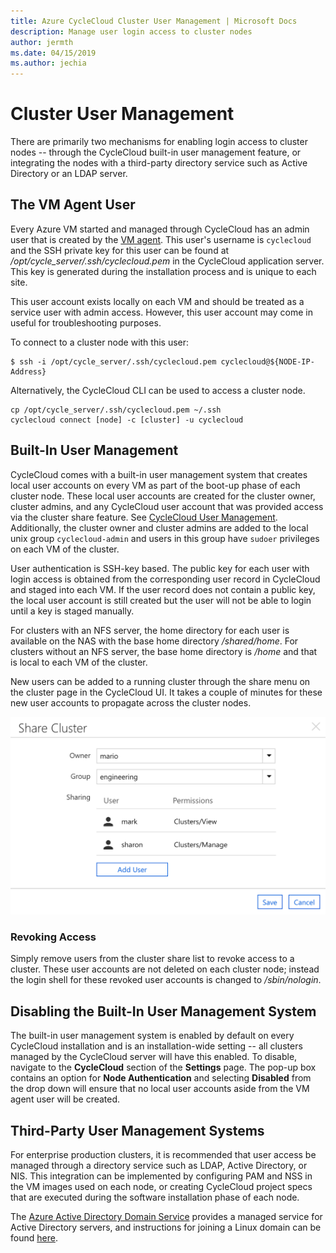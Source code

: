 ```yaml
---
title: Azure CycleCloud Cluster User Management | Microsoft Docs
description: Manage user login access to cluster nodes
author: jermth
ms.date: 04/15/2019
ms.author: jechia
---
```


# Cluster User Management

There are primarily two mechanisms for enabling login access to cluster nodes -- through the CycleCloud built-in user management feature, or integrating the nodes with a third-party directory service such as Active Directory or an LDAP server.

## The VM Agent User

Every Azure VM started and managed through CycleCloud has an admin user that is created by the [VM agent](https://docs.microsoft.com/en-us/azure/virtual-machines/extensions/agent-linux). This user's username is `cyclecloud` and the SSH private key for this user can be found at */opt/cycle_server/.ssh/cyclecloud.pem* in the CycleCloud application server. This key is generated during the installation process and is unique to each site.

This user account exists locally on each VM and should be treated as a service user with admin access. However, this user account may come in useful for troubleshooting purposes.

To connect to a cluster node with this user:

    $ ssh -i /opt/cycle_server/.ssh/cyclecloud.pem cyclecloud@${NODE-IP-Address}

Alternatively, the CycleCloud CLI can be used to access a cluster node.

``` 
cp /opt/cycle_server/.ssh/cyclecloud.pem ~/.ssh 
cyclecloud connect [node] -c [cluster] -u cyclecloud
```

## Built-In User Management

CycleCloud comes with a built-in user management system that creates local user accounts on every VM as part of the boot-up phase of each cluster node. These local user accounts are created for the cluster owner, cluster admins, and any CycleCloud user account that was provided access via the cluster share feature. See [CycleCloud User Management](user-management.md). Additionally, the cluster owner and cluster admins are added to the local unix group `cyclecloud-admin` and users in this group have `sudoer` privileges on each VM of the cluster.

User authentication is SSH-key based. The public key for each user with login access is obtained from the corresponding user record in CycleCloud and staged into each VM. If the user record does not contain a public key, the local user account is still created but the user will not be able to login until a key is staged manually.

For clusters with an NFS server, the home directory for each user is available on the NAS with the base home directory */shared/home*. For clusters without an NFS server, the base home directory is */home* and that is local to each VM of the cluster.

New users can be added to a running cluster through the share menu on the cluster page in the CycleCloud UI. It takes a couple of minutes for these new user accounts to propagate across the cluster nodes.

![Share Cluster](./images/share_cluster.png)

### Revoking Access

Simply remove users from the cluster share list to revoke access to a cluster. These user accounts are not deleted on each cluster node; instead the login shell for these revoked user accounts is changed to */sbin/nologin*.

## Disabling the Built-In User Management System

The built-in user management system is enabled by default on every CycleCloud installation and is an installation-wide setting -- all clusters managed by the CycleCloud server will have this enabled. To disable, navigate to the **CycleCloud** section of the **Settings** page. The pop-up box contains an option for **Node Authentication** and selecting **Disabled** from the drop down will ensure that no local user accounts aside from the VM agent user will be created.

## Third-Party User Management Systems

For enterprise production clusters, it is recommended that user access be managed through a directory service such as LDAP, Active Directory, or NIS. This integration can be implemented by configuring PAM and NSS in the VM images used on each node, or creating CycleCloud project specs that are executed during the software installation phase of each node.

The [Azure Active Directory Domain Service](https://azure.microsoft.com/en-us/services/active-directory-ds/) provides a managed service for Active Directory servers, and instructions for joining a Linux domain can be found [here](https://docs.microsoft.com/en-us/azure/active-directory-domain-services/active-directory-ds-join-rhel-linux-vm).


